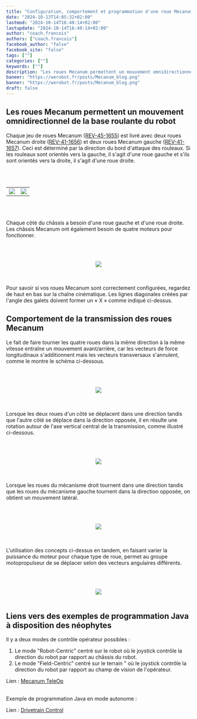 ```yaml
---
title: "Configuration, comportement et programmation d'une roue Mecanum"
date: "2024-10-13T14:05:32+02:00"
lastmod: "2024-10-14T16:40:14+02:00"
lastupdate: "2024-10-14T16:40:14+02:00"
author: "coach.francois"
authors: ["coach.francois"]
facebook_author: "false"
facebook_site: "false"
tags: [""]
categories: [""]
keywords: [""]
description: "Les roues Mecanum permettent un mouvement omnidirectionnel de la base roulante du robot"
baneer: "https://werobot.fr/posts/Mecanum_blog.png"
banner: "https://werobot.fr/posts/Mecanum_blog.png"
draft: false
---
```

## Les roues Mecanum permettent un mouvement omnidirectionnel de la base roulante du robot

Chaque jeu de roues Mecanum ([REV-45-1655](https://www.revrobotics.com/rev-45-1655/)) est livré avec deux roues Mecanum droite ([REV-41-1656](https://www.revrobotics.com/content/docs/REV-41-1657-DR.pdf)) et deux roues Mecanum gauche ([REV-41-1657](https://www.revrobotics.com/content/docs/REV-41-1656-DR.pdf)). Ceci est déterminé par la direction du bord d'attaque des rouleaux. Si les rouleaux sont orientés vers la gauche, il s'agit d'une roue gauche et s'ils sont orientés vers la droite, il s'agit d'une roue droite.

<br><br>
<center>
<div style="width: 100%; max-width: 700px;">
    <table>
        <tr>
            <td><img src="https://werobot.fr/posts/Mecanum_left.png"></td>
            <td><img src="https://werobot.fr/posts/Mecanum_right.png"></td>
	</tr>
    </table>
</div>
</center>
<br><br>

Chaque côté du châssis a besoin d'une roue gauche et d'une roue droite. Les châssis Mecanum ont également besoin de quatre moteurs pour fonctionner.

<br><br>
<center>
<div style="width: 100%; max-width: 700px;">
<img src="https://werobot.fr/posts/Macanum_position_roues.png">
</div>
</center>
<br><br>

Pour savoir si vos roues Mecanum sont correctement configurées, regardez de haut en bas sur la chaîne cinématique. Les lignes diagonales créées par l'angle des galets doivent former un « X » comme indiqué ci-dessus.

## Comportement de la transmission des roues Mecanum

Le fait de faire tourner les quatre roues dans la même direction à la même vitesse entraîne un mouvement avant/arrière, car les vecteurs de force longitudinaux s'additionnent mais les vecteurs transversaux s'annulent, comme le montre le schéma ci-dessous.

<br><br>
<center>
<div style="width: 100%; max-width: 700px;">
<img src="https://werobot.fr/posts/Mecanum_avant_arriere.png">
</div>
</center>
<br><br>

Lorsque les deux roues d'un côté se déplacent dans une direction tandis que l'autre côté se déplace dans la direction opposée, il en résulte une rotation autour de l'axe vertical central de la transmission, comme illustré ci-dessous.

<br><br>
<center>
<div style="width: 100%; max-width: 700px;">
<img src="https://werobot.fr/posts/Mecanum_rotations.png">
</div>
</center>
<br><br>

Lorsque les roues du mécanisme droit tournent dans une direction tandis que les roues du mécanisme gauche tournent dans la direction opposée, on obtient un mouvement latéral.

<br><br>
<center>
<div style="width: 100%; max-width: 700px;">
<img src="https://werobot.fr/posts/Mecanum_gauche_droite.png">
</div>
</center>
<br><br>

L'utilisation des concepts ci-dessus en tandem, en faisant varier la puissance du moteur pour chaque type de roue, permet au groupe motopropulseur de se déplacer selon des vecteurs angulaires différents.

<br><br>
<center>
<div style="width: 100%; max-width: 700px;">
<img src="https://werobot.fr/posts/Mecanum_lateral_avant_arriere.png">
</div>
</center>
<br>

## Liens vers des exemples de programmation Java à disposition des néophytes

Il y a deux modes de contrôle opérateur possibles  :
 
1. Le mode "Robot-Centric" centré sur le robot où le joystick contrôle la direction du robot par rapport au châssis du robot.
2. Le mode "Field-Centric" centré sur le terrain " où le joystick contrôle la direction du robot par rapport au champ de vision de l'opérateur.

Lien : [Mecanum TeleOp](https://gm0.org/en/latest/docs/software/tutorials/mecanum-drive.html)
<br><br>

Exemple de programmation Java en mode autonome :

Lien : [Drivetrain Control](https://www.ctrlaltftc.com/practical-examples/drivetrain-control)











